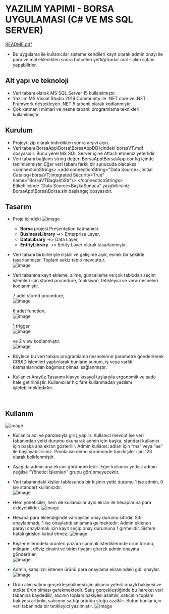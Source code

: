 #	YAZILIM YAPIMI - BORSA UYGULAMASI (C# VE MS SQL SERVER)
[README.pdf](https://github.com/Muratcbu/Yazilim-Yapimi-Proje-git/files/6490342/README.pdf)

-	Bu uygulama ile kullanıcılar sisteme kendileri kayıt olarak admin onayı ile para ve mal ekledikten sonra bütçeleri yettiği kadar mal – alım satımı yapabilirler.
##	Alt yapı ve teknoloji
-	Veri tabanı olarak MS SQL Server 15 kullanılmıştır.
-	Yazılım MS Visual Studio 2019 Community ile .NET core ve .NET Framwork destekleyen .NET 5 tabanlı olarak kodlanmıştır.
-	Çok katmanlı mimari ve nesne tabanlı programlama teknikleri kullanılmıştır.
##	Kurulum
-	Projeyi .zip olarak indirdikten sonra arşivi açın.
-	Veri tabanı BorsaApp\Borsa\BorsaAppDB içindeki borsaVT.mdf dosyasıdır. Bunu yerel MS SQL Server içine Attach etmeniz yeterlidir.
-	Veri tabanı bağlantı string değeri BorsaApp\Borsa\App.config içinde tanımlanmıştır. Eğer veri tabanı farklı bir sunucuda olacaksa 
\<connectionStrings\>
    \<add connectionString="Data Source=.;Initial Catalog=borsaVT;Integrated Security=True" name="BorsaVTBaglantiStr"/\>
  \</connectionStrings\>  
  Etiketi içinde “Data Source=BaşkaSunucu” yazabilirsiniz.  
BorsaApp\Borsa\Borsa.sln başlangıç dosyasıdır.

## Tasarım  
- Proje içindeki 
![image](https://user-images.githubusercontent.com/77682988/118417539-2aea3b80-b6bd-11eb-87b0-d91a0ca5040b.png)

 
   * **Borsa** projesi Presentation katmanıdır.
   * **BusinessLibrary** ->> Enterprise Layer,
   * **DataLibrary** ->> Data Layer,
   * **EntityLibrary** ->> Entity Layer olarak tasarlanmıştır.

- Veri tabanı birbirleriyle ilişkili ve gelişime açık, esnek bir şekilde tasarlanmıştır. Toplam sekiz tablo mevcuttur.  
![image](https://user-images.githubusercontent.com/77682988/118417575-53723580-b6bd-11eb-838b-501ba65a1ad5.png)

 
- Veri tabanına kayıt ekleme, silme, güncelleme ve çok tablodan seçim işlemleri için stored procedure, fonksiyon, tetikleyici ve view nesneleri kodlanmıştır.
 
	7 adet stored procedure,  
![image](https://user-images.githubusercontent.com/77682988/118417603-77ce1200-b6bd-11eb-8937-0155c8444c58.png)

	6 adet function,  
![image](https://user-images.githubusercontent.com/77682988/118417651-c67bac00-b6bd-11eb-95ec-5436e892f37f.png)
 
	1 trigger,  
![image](https://user-images.githubusercontent.com/77682988/118417655-cd0a2380-b6bd-11eb-9e37-c533c4c51e36.png)    
    
    ve 2 view kodlanmıştır.  
    ![image](https://user-images.githubusercontent.com/77682988/118417671-dd220300-b6bd-11eb-8662-9e94d1a94066.png)

-	Böylece bu veri tabanı programlama nesnelerine parametre gönderilerek CRUID işlemleri yaptırılarak bunların sunum, iş veya varlık katmanlarından bağımsız olması sağlanmıştır.

-	Kullanıcı Arayüz Tasarımı klavye kısayol tuşlarıyla ergonomik ve sade hale getirilmiştir. Kullanıcılar hiç fare kullanmadan yazılımı işletebilmektedirler.

 
##	Kullanım
![image](https://user-images.githubusercontent.com/77682988/118417752-312ce780-b6be-11eb-9256-bbaa6a0e1c5a.png)
-	Kullanıcı adı ve parolasıyla giriş yapılır. Kullanıcı mevcut ise veri tabanından yetki durumu okunarak admin için başka, standart kullanıcı için başka ana ekran gösterilir. Admin kullanıcı adları için “ma” veya “ae” ile başlayabilirsiniz. Parola ise demo sürümünde tüm kişiler için 123 olarak belirlenmiştir.  

-	Aşağıda admin ana ekranı görünmektedir. Eğer kullanıcı yetkisi admin değilse “Yönetici İşlemleri” grubu görünmeyecektir.  
-	Veri tabanındaki kişiler tablosunda bir kişinin yetki durumu 1 ise admin, 0 ise standart kullanıcıdır.  
![image](https://user-images.githubusercontent.com/77682988/118417812-76511980-b6be-11eb-99f4-89151a87eb82.png)

-   Hem yöneticiler, hem de kullanıcılar aynı ekran ile hesaplarına para ekleyebilirler.
![image](https://user-images.githubusercontent.com/77682988/118417836-9aacf600-b6be-11eb-968d-986175aa8cde.png)

-	Hesaba para eklendiğinde varsayılan onay durumu sıfırdır. Sıfır onaylanmadı, 1 ise onaylandı anlamına gelmektedir. Admin eklenen parayı onaylamak için kayıt seçip onay durumuna 1 girmelidir. Sistem hatalı girişleri kabul etmez.
![image](https://user-images.githubusercontent.com/77682988/118417853-a5678b00-b6be-11eb-9202-f28e212a2a37.png)

-	Kişiler ellerindeki ürünleri pazara sunmak istediklerinde ürün türünü, miktarını, döviz cinsini ve birim fiyatını girerek admin onayına gönderirler.  
![image](https://user-images.githubusercontent.com/77682988/118417860-aef0f300-b6be-11eb-834d-2e89881f36af.png)

-	Admin, satış izni istenen ürünü para onaylama ekranındaki gibi onaylar.
![image](https://user-images.githubusercontent.com/77682988/118417863-b6b09780-b6be-11eb-9ad2-73c84d00b04f.png)

-	Ürün alım satımı gerçekleşebilmesi için alıcının yeterli onaylı bakiyesi ve stokta ürün olması gerekmektedir. Satış gerçekleştiğinde bu hareket veri tabanına kaydedilir, alıcının toplam bakiyesi azaltılır, satıcının toplam bakiyesi arttırılır, satıcının sattığı ürünün stoğu azaltılır. Bütün bunlar için veri tabanında bir tetikleyici yazılmıştır.
![image](https://user-images.githubusercontent.com/77682988/118417879-c6c87700-b6be-11eb-97a8-27c403495ac8.png)
